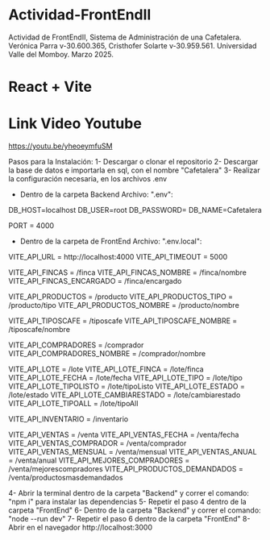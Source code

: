 # Actividad-FrontEndII
Actividad de FrontEndII, Sistema de Administración de una Cafetalera. Verónica Parra v-30.600.365, Cristhofer Solarte v-30.959.561. Universidad Valle del Momboy. Marzo 2025.
# React + Vite

# Link Video Youtube
https://youtu.be/yheoeymfuSM

Pasos para la Instalación:
1- Descargar o clonar el repositorio
2- Descargar la base de datos e importarla en sql, con el nombre "Cafetalera"
3- Realizar la configuración necesaria, en los archivos .env

- Dentro de la carpeta Backend
Archivo: ".env":

DB_HOST=localhost
DB_USER=root
DB_PASSWORD=
DB_NAME=Cafetalera

PORT = 4000

- Dentro de la carpeta de FrontEnd
Archivo: ".env.local":

VITE_API_URL = http://localhost:4000
VITE_API_TIMEOUT = 5000

VITE_API_FINCAS = /finca
VITE_API_FINCAS_NOMBRE = /finca/nombre
VITE_API_FINCAS_ENCARGADO = /finca/encargado

VITE_API_PRODUCTOS = /producto
VITE_API_PRODUCTOS_TIPO = /producto/tipo
VITE_API_PRODUCTOS_NOMBRE = /producto/nombre

VITE_API_TIPOSCAFE = /tiposcafe
VITE_API_TIPOSCAFE_NOMBRE = /tiposcafe/nombre

VITE_API_COMPRADORES = /comprador
VITE_API_COMPRADORES_NOMBRE = /comprador/nombre

VITE_API_LOTE = /lote
VITE_API_LOTE_FINCA = /lote/finca
VITE_API_LOTE_FECHA = /lote/fecha
VITE_API_LOTE_TIPO = /lote/tipo
VITE_API_LOTE_TIPOLISTO = /lote/tipoListo
VITE_API_LOTE_ESTADO = /lote/estado
VITE_API_LOTE_CAMBIARESTADO = /lote/cambiarestado
VITE_API_LOTE_TIPOALL = /lote/tipoAll

VITE_API_INVENTARIO = /inventario

VITE_API_VENTAS = /venta
VITE_API_VENTAS_FECHA = /venta/fecha
VITE_API_VENTAS_COMPRADOR = /venta/comprador
VITE_API_VENTAS_MENSUAL = /venta/mensual
VITE_API_VENTAS_ANUAL = /venta/anual
VITE_API_MEJORES_COMPRADORES = /venta/mejorescompradores
VITE_API_PRODUCTOS_DEMANDADOS = /venta/productosmasdemandados

4- Abrir la terminal dentro de la carpeta "Backend" y correr el comando: "npm i" para instalar las dependencias
5- Repetir el paso 4 dentro de la carpeta "FrontEnd"
6- Dentro de la carpeta "Backend" y correr el comando: "node --run dev"
7- Repetir el paso 6 dentro de la carpeta "FrontEnd"
8- Abrir en el navegador http://localhost:3000
